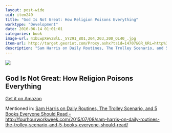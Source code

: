 ```yaml
---
layout: post-wide
uid: item249
title: "God Is Not Great: How Religion Poisons Everything"
worktype: "Development"
date: 2016-06-14 01:01:01
categories: book
image-url: 41bLwpXe%2BlL._SY291_BO1,204,203,200_QL40_.jpg
item-url: http://target.georiot.com/Proxy.ashx?tsid=14707&GR_URL=http%3A%2F%2Fwww.amazon.com%2FGod-Not-Great-Religion-Everything%2Fdp%2F0446697966
description: "Sam Harris on Daily Routines, The Trolley Scenario, and 5 Books Everyone Should Read - http://fourhourworkweek.com/2015/07/08/sam-harris-on-daily-routines-the-trolley-scenario-and-5-books-everyone-should-read/"
---
```

<a href="http://target.georiot.com/Proxy.ashx?tsid=14707&GR_URL=http%3A%2F%2Fwww.amazon.com%2FGod-Not-Great-Religion-Everything%2Fdp%2F0446697966" target="blank"><img src="../../../../img/thumbs/41bLwpXe%2BlL._SY291_BO1,204,203,200_QL40_.jpg" class="prod-img"></a>
<h2>God Is Not Great: How Religion Poisons Everything</h2>
<p><a href="http://target.georiot.com/Proxy.ashx?tsid=14707&GR_URL=http%3A%2F%2Fwww.amazon.com%2FGod-Not-Great-Religion-Everything%2Fdp%2F0446697966" target="blank">Get it on Amazon</a><p>
<p>Mentioned in: <a href="http://fourhourworkweek.com/2015/07/08/sam-harris-on-daily-routines-the-trolley-scenario-and-5-books-everyone-should-read/" target="blank">Sam Harris on Daily Routines, The Trolley Scenario, and 5 Books Everyone Should Read - http://fourhourworkweek.com/2015/07/08/sam-harris-on-daily-routines-the-trolley-scenario-and-5-books-everyone-should-read/</a></p>
